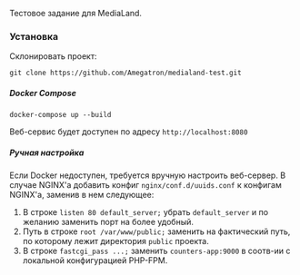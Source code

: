 Тестовое задание для MediaLand.

### Установка ###
Склонировать проект:
```
git clone https://github.com/Amegatron/medialand-test.git
```
##### Docker Compose #####
```
docker-compose up --build 
```
Веб-сервис будет доступен по адресу `http://localhost:8080`

##### Ручная настройка #####
Если Docker недоступен, требуется вручную настроить веб-сервер.
В случае NGINX'а добавить конфиг `nginx/conf.d/uuids.conf` к конфигам NGINX'а, заменив в нем следующее:
1. В строке `listen 80 default_server;` убрать `default_server` и по желанию заменить порт на более удобный.
2. Путь в строке `root /var/www/public;` заменить на фактический путь, по которому лежит директория `public` проекта.
3. В строке `fastcgi_pass ...;` заменить `counters-app:9000` в соотв-ии с локальной конфигурацией PHP-FPM.  